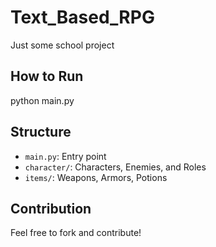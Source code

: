 # Text_Based_RPG
Just some school project 

## How to Run

python main.py

## Structure

- `main.py`: Entry point
- `character/`: Characters, Enemies, and Roles
- `items/`: Weapons, Armors, Potions

## Contribution

Feel free to fork and contribute!
